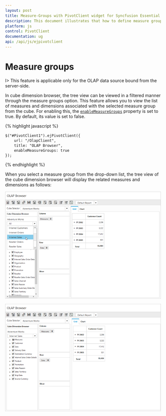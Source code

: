 ```yaml
---
layout: post
title: Measure-Groups with PivotClient widget for Syncfusion Essential JS
description: This document illustrates that how to define measure groups and functionalities in JavaScript PivotClient control
platform: js
control: PivotClient
documentation: ug
api: /api/js/ejpivotclient
---
```


# Measure groups

I> This feature is applicable only for the OLAP data source bound from the server-side.

In cube dimension browser, the tree view can be viewed in a filtered manner through the measure groups option. This feature allows you to view the list of measures and dimensions associated with the selected measure group from the cube. For enabling this, the [`enableMeasureGroups`](/api/js/ejpivotclient#members:enablemeasuregroups) property is set to true. By default, its value is set to false.

{% highlight javascript %}

    $("#PivotClient1").ejPivotClient({
        url: "/OlapClient",
        title: "OLAP Browser",
        enableMeasureGroups: true
    });

{% endhighlight %}

When you select a measure group from the drop-down list, the tree view of the cube dimension browser will display the related measures and dimensions as follows:

![Measure group in JavaScript pivot client control](Measure-Groups_images/beforemeasure.png)

![Internet sales Measure Group in JavaScript pivot client control](Measure-Groups_images/aftermeasure.png)

